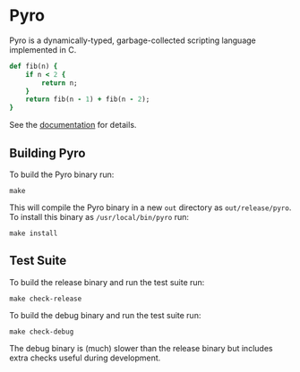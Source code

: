 # Pyro

[1]: http://www.dmulholl.com/docs/pyro/main/

Pyro is a dynamically-typed, garbage-collected scripting language implemented in C.

```ruby
def fib(n) {
    if n < 2 {
        return n;
    }
    return fib(n - 1) + fib(n - 2);
}
```

See the [documentation][1] for details.


## Building Pyro

To build the Pyro binary run:

    make

This will compile the Pyro binary in a new `out` directory as `out/release/pyro`.
To install this binary as `/usr/local/bin/pyro` run:

    make install


## Test Suite

To build the release binary and run the test suite run:

    make check-release

To build the debug binary and run the test suite run:

    make check-debug

The debug binary is (much) slower than the release binary but includes extra checks useful during development.
